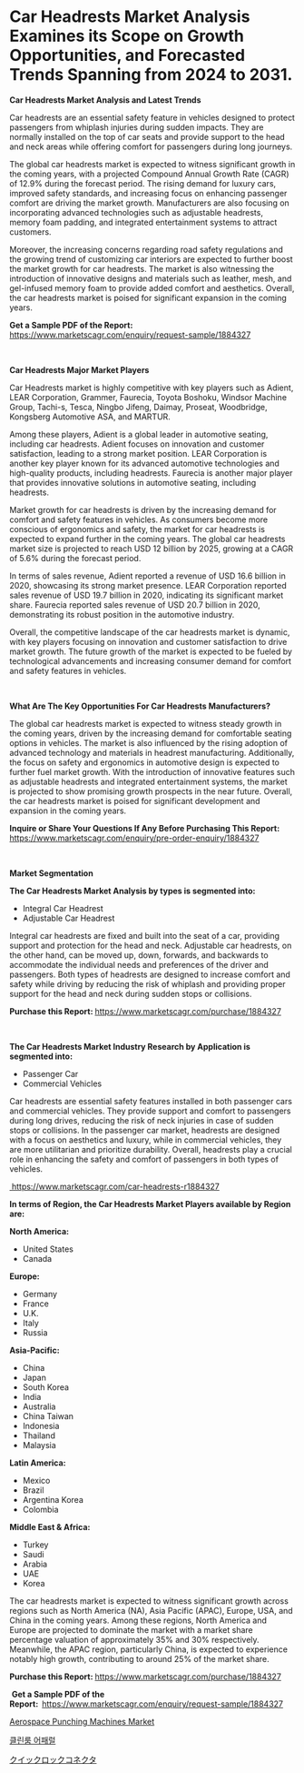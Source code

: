 <p><h1>Car Headrests Market Analysis Examines its Scope on Growth Opportunities, and Forecasted Trends Spanning from 2024 to 2031.</h1></p><p><strong>Car Headrests Market Analysis and Latest Trends</strong></p>
<p><p>Car headrests are an essential safety feature in vehicles designed to protect passengers from whiplash injuries during sudden impacts. They are normally installed on the top of car seats and provide support to the head and neck areas while offering comfort for passengers during long journeys.</p><p>The global car headrests market is expected to witness significant growth in the coming years, with a projected Compound Annual Growth Rate (CAGR) of 12.9% during the forecast period. The rising demand for luxury cars, improved safety standards, and increasing focus on enhancing passenger comfort are driving the market growth. Manufacturers are also focusing on incorporating advanced technologies such as adjustable headrests, memory foam padding, and integrated entertainment systems to attract customers.</p><p>Moreover, the increasing concerns regarding road safety regulations and the growing trend of customizing car interiors are expected to further boost the market growth for car headrests. The market is also witnessing the introduction of innovative designs and materials such as leather, mesh, and gel-infused memory foam to provide added comfort and aesthetics. Overall, the car headrests market is poised for significant expansion in the coming years.</p></p>
<p><strong>Get a Sample PDF of the Report:&nbsp;</strong> <a href="https://www.marketscagr.com/enquiry/request-sample/1884327">https://www.marketscagr.com/enquiry/request-sample/1884327</a></p>
<p>&nbsp;</p>
<p><strong>Car Headrests Major Market Players</strong></p>
<p><p>Car Headrests market is highly competitive with key players such as Adient, LEAR Corporation, Grammer, Faurecia, Toyota Boshoku, Windsor Machine Group, Tachi-s, Tesca, Ningbo Jifeng, Daimay, Proseat, Woodbridge, Kongsberg Automotive ASA, and MARTUR.</p><p>Among these players, Adient is a global leader in automotive seating, including car headrests. Adient focuses on innovation and customer satisfaction, leading to a strong market position. LEAR Corporation is another key player known for its advanced automotive technologies and high-quality products, including headrests. Faurecia is another major player that provides innovative solutions in automotive seating, including headrests.</p><p>Market growth for car headrests is driven by the increasing demand for comfort and safety features in vehicles. As consumers become more conscious of ergonomics and safety, the market for car headrests is expected to expand further in the coming years. The global car headrests market size is projected to reach USD 12 billion by 2025, growing at a CAGR of 5.6% during the forecast period.</p><p>In terms of sales revenue, Adient reported a revenue of USD 16.6 billion in 2020, showcasing its strong market presence. LEAR Corporation reported sales revenue of USD 19.7 billion in 2020, indicating its significant market share. Faurecia reported sales revenue of USD 20.7 billion in 2020, demonstrating its robust position in the automotive industry.</p><p>Overall, the competitive landscape of the car headrests market is dynamic, with key players focusing on innovation and customer satisfaction to drive market growth. The future growth of the market is expected to be fueled by technological advancements and increasing consumer demand for comfort and safety features in vehicles.</p></p>
<p>&nbsp;</p>
<p><strong>What Are The Key Opportunities For Car Headrests Manufacturers?</strong></p>
<p><p>The global car headrests market is expected to witness steady growth in the coming years, driven by the increasing demand for comfortable seating options in vehicles. The market is also influenced by the rising adoption of advanced technology and materials in headrest manufacturing. Additionally, the focus on safety and ergonomics in automotive design is expected to further fuel market growth. With the introduction of innovative features such as adjustable headrests and integrated entertainment systems, the market is projected to show promising growth prospects in the near future. Overall, the car headrests market is poised for significant development and expansion in the coming years.</p></p>
<p><strong>Inquire or Share Your Questions If Any Before Purchasing This Report:</strong> <a href="https://www.marketscagr.com/enquiry/pre-order-enquiry/1884327">https://www.marketscagr.com/enquiry/pre-order-enquiry/1884327</a></p>
<p>&nbsp;</p>
<p><strong>Market Segmentation</strong></p>
<p><strong>The Car Headrests Market Analysis by types is segmented into:</strong></p>
<p><ul><li>Integral Car Headrest</li><li>Adjustable Car Headrest</li></ul></p>
<p><p>Integral car headrests are fixed and built into the seat of a car, providing support and protection for the head and neck. Adjustable car headrests, on the other hand, can be moved up, down, forwards, and backwards to accommodate the individual needs and preferences of the driver and passengers. Both types of headrests are designed to increase comfort and safety while driving by reducing the risk of whiplash and providing proper support for the head and neck during sudden stops or collisions.</p></p>
<p><strong>Purchase this Report:&nbsp;</strong><a href="https://www.marketscagr.com/purchase/1884327">https://www.marketscagr.com/purchase/1884327</a></p>
<p>&nbsp;</p>
<p><strong>The Car Headrests Market Industry Research by Application is segmented into:</strong></p>
<p><ul><li>Passenger Car</li><li>Commercial Vehicles</li></ul></p>
<p><p>Car headrests are essential safety features installed in both passenger cars and commercial vehicles. They provide support and comfort to passengers during long drives, reducing the risk of neck injuries in case of sudden stops or collisions. In the passenger car market, headrests are designed with a focus on aesthetics and luxury, while in commercial vehicles, they are more utilitarian and prioritize durability. Overall, headrests play a crucial role in enhancing the safety and comfort of passengers in both types of vehicles.</p></p>
<p><a href="https://www.marketscagr.com/car-headrests-r1884327">&nbsp;https://www.marketscagr.com/car-headrests-r1884327</a></p>
<p><strong>In terms of Region, the Car Headrests Market Players available by Region are:</strong></p>
<p>
    <p> <strong> North America: </strong>
        <ul>
            <li>United States</li>
            <li>Canada</li>
        </ul>
        </p> 
    <p> <strong> Europe: </strong>
        <ul>
            <li>Germany</li>
            <li>France</li>
            <li>U.K.</li>
            <li>Italy</li>
            <li>Russia</li>
        </ul>
        </p> 
    <p> <strong> Asia-Pacific: </strong>
        <ul>
            <li>China</li>
            <li>Japan</li>
            <li>South Korea</li>
            <li>India</li>
            <li>Australia</li>
            <li>China Taiwan</li>
            <li>Indonesia</li>
            <li>Thailand</li>
            <li>Malaysia</li>
        </ul>
        </p> 
    <p> <strong> Latin America: </strong>
        <ul>
            <li>Mexico</li>
            <li>Brazil</li>
            <li>Argentina Korea</li>
            <li>Colombia</li>
        </ul>
        </p> 
    <p> <strong> Middle East & Africa: </strong>
        <ul>
            <li>Turkey</li>
            <li>Saudi</li>
            <li>Arabia</li>
            <li>UAE</li>
            <li>Korea</li>
        </ul>
    </p>
    </p>
<p><p>The car headrests market is expected to witness significant growth across regions such as North America (NA), Asia Pacific (APAC), Europe, USA, and China in the coming years. Among these regions, North America and Europe are projected to dominate the market with a market share percentage valuation of approximately 35% and 30% respectively. Meanwhile, the APAC region, particularly China, is expected to experience notably high growth, contributing to around 25% of the market share.</p></p>
<p><strong>Purchase this Report: </strong><a href="https://www.marketscagr.com/purchase/1884327">https://www.marketscagr.com/purchase/1884327</a></p>
<p>&nbsp;<strong>Get a Sample PDF of the Report:&nbsp;&nbsp;</strong><a href="https://www.marketscagr.com/enquiry/request-sample/1884327">https://www.marketscagr.com/enquiry/request-sample/1884327</a></p>
<p><strong></strong></p>
<p><p><a href="https://github.com/Reinaurphy35/Market-Research-Report-List-1/blob/main/aerospace-punching-machines-market.md">Aerospace Punching Machines Market</a></p><p><a href="https://github.com/hzumrdvas204296/Market-Research-Report-List-3/blob/main/36876784156.md">클린룸 어패럴</a></p><p><a href="https://github.com/avbqbctihcbe2/Market-Research-Report-List-3/blob/main/3765877579.md">クイックロックコネクタ</a></p></p>